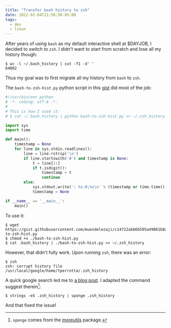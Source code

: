 ```yaml
---
title: "Transfer bash history to zsh"
date: 2022-02-04T21:58:50-05:00
tags:
  - dev
  - linux
---
```


After years of using `bash` as my default interactive shell at $DAYJOB,
I decided to switch to `zsh`. I didn't want to start from scratch and lose all
my history though:

```shell
$ wc -l ~/.bash_history | cut -f1 -d' '
64002
```

Thus my goal was to first migrate all my history from `bash` to `zsh`.

<!--more-->

The `bash-to-zsh-hist.py` python script in this
[gist](https://gist.github.com/muendelezaji/c14722ab66b505a49861b8a74e52b274)
did most of the job:

```python
#!/usr/bin/env python
# -*- coding: utf-8 -*-
#
# This is how I used it:
# $ cat ~/.bash_history | python bash-to-zsh-hist.py >> ~/.zsh_history

import sys
import time

def main():
    timestamp = None
    for line in sys.stdin.readlines():
        line = line.rstrip('\n')
        if line.startswith('#') and timestamp is None:
            t = line[1:]
            if t.isdigit():
                timestamp = t
                continue
        else:
            sys.stdout.write(': %s:0;%s\n' % (timestamp or time.time(), line))
            timestamp = None

if __name__ == '__main__':
    main()
```

To use it:

```shell
$ wget https://gist.githubusercontent.com/muendelezaji/c14722ab66b505a49861b8a74e52b274/raw/49f0fb7f661bdf794742257f58950d209dd6cb62/bash-to-zsh-hist.py
$ chmod +x ./bash-to-zsh-hist.py
$ cat .bash_history | ./bash-to-zsh-hist.py >> ~/.zsh_history
```

However, that didn't fully work. Upon running `zsh`, there was an error:

```shell
$ zsh
zsh: corrupt history file /usr/local/google/home/tperrotta/.zsh_history
```

A quick google search led me to [a blog post](https://shapeshed.com/zsh-corrupt-history-file/). I adapted the command suggest therein[^1]:

```shell
$ strings -eS .zsh_history | sponge .zsh_history
```

And that fixed the issue!

[^1]: `sponge` comes from the [moreutils](https://joeyh.name/code/moreutils/) package.

